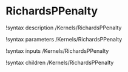 <!-- MOOSE Documentation Stub: Remove this when content is added. -->

# RichardsPPenalty

!syntax description /Kernels/RichardsPPenalty

!syntax parameters /Kernels/RichardsPPenalty

!syntax inputs /Kernels/RichardsPPenalty

!syntax children /Kernels/RichardsPPenalty
